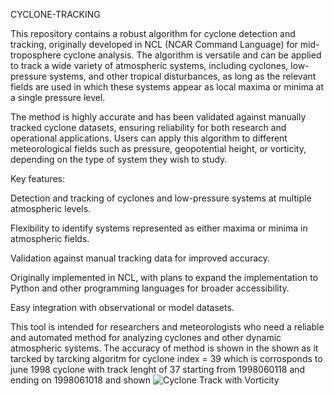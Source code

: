 CYCLONE-TRACKING

This repository contains a robust algorithm for cyclone detection and tracking, originally developed in NCL (NCAR Command Language) for mid-troposphere cyclone analysis. The algorithm is versatile and can be applied to track a wide variety of atmospheric systems, including cyclones, low-pressure systems, and other tropical disturbances, as long as the relevant fields are used in which these systems appear as local maxima or minima at a single pressure level.

The method is highly accurate and has been validated against manually tracked cyclone datasets, ensuring reliability for both research and operational applications. Users can apply this algorithm to different meteorological fields such as pressure, geopotential height, or vorticity, depending on the type of system they wish to study.

Key features:

Detection and tracking of cyclones and low-pressure systems at multiple atmospheric levels.

Flexibility to identify systems represented as either maxima or minima in atmospheric fields.

Validation against manual tracking data for improved accuracy.

Originally implemented in NCL, with plans to expand the implementation to Python and other programming languages for broader accessibility.

Easy integration with observational or model datasets.

This tool is intended for researchers and meteorologists who need a reliable and automated method for analyzing cyclones and other dynamic atmospheric systems.
The accuracy of method is shown in the shown as it tarcked by tarcking algoritm for cyclone index = 39 which is corrosponds to june 1998 cyclone with track lenght of 37 starting from 1998060118 and ending on 1998061018 and shown ![Cyclone Track with Vorticity](figures/track_accuracy.png)
 
